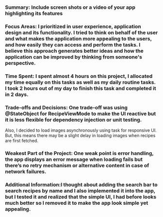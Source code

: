 ### Summary: Include screen shots or a video of your app highlighting its features

### Focus Areas: I prioritized in user experience, application design and its functionality. I tried to think on behalf of the user and what makes the application more appealing to the users, and how easily they can access and perform the tasks. I believe this approach generates better ideas and how the application can be improved by thinking from someone's perspective.

### Time Spent: I spent almost 4 hours on this project, I allocated my time equally on this tasks as well as my daily routine tasks. I took 2 hours out of my day to finish this task and completed it in 2 days.

### Trade-offs and Decisions: One trade-off was using @StateObject for RecipeViewMode to make the UI reactive but it is less flexible for dependency injection or unit testing.

Also, I decided to load images asynchronously using task for responsive UI. But, this means there may be a slight delay in loading images when recipes are first fetched.

### Weakest Part of the Project: One weak point is error handling, the app displays an error message when loading fails but there’s no retry mechanism or alternative content in case of network failures.

### Additional Information:I thought about adding the search bar to search recipes by name and I also implemented it into the app, but I tested it and realized that the simple UI, I had before looks much better so I removed it to make the app look simple yet appealing.
